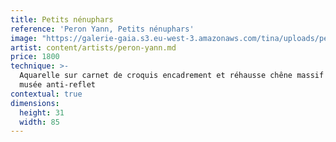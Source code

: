 ```yaml
---
title: Petits nénuphars
reference: 'Peron Yann, Petits nénuphars'
image: "https://galerie-gaia.s3.eu-west-3.amazonaws.com/tina/uploads/peron-yann/galerie-gaia-peron-yann-15-P24-56-Petits neÌ\x81nuphars-entier.jpeg"
artist: content/artists/peron-yann.md
price: 1800
technique: >-
  Aquarelle sur carnet de croquis encadrement et réhausse chêne massif vere
  musée anti-reflet
contextual: true
dimensions:
  height: 31
  width: 85
---
```


